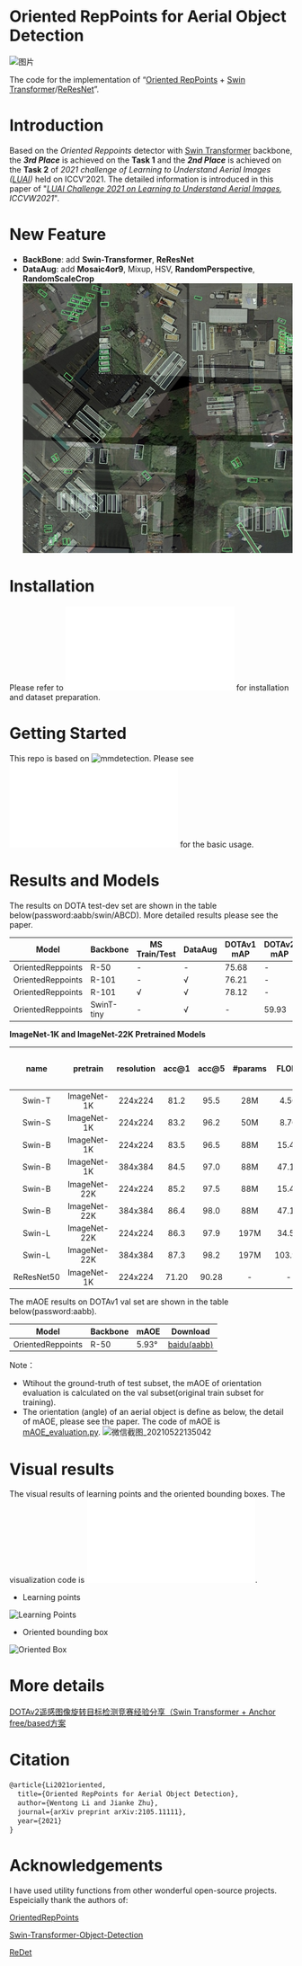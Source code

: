 # Oriented RepPoints for Aerial Object Detection
![图片](https://user-images.githubusercontent.com/32033843/119212550-b44da380-baeb-11eb-9de2-61ce0d812131.png)

The code for the implementation of “[Oriented RepPoints](https://arxiv.org/abs/2105.11111) + [Swin Transformer](https://arxiv.org/pdf/2103.14030.pdf)/[ReResNet](https://arxiv.org/pdf/2103.07733.pdf)”. 

# Introduction  
Based on the _Oriented Reppoints_ detector with [Swin Transformer](https://github.com/SwinTransformer/Swin-Transformer-Object-Detection) backbone, the **_3rd Place_** is achieved on the **Task 1** and the **_2nd Place_** is achieved on the **Task 2** of _2021 challenge of Learning to Understand Aerial Images ([LUAI](https://captain-whu.github.io/LUAI2021/index.html))_ held on ICCV’2021. The detailed information is introduced in this paper of "_[LUAI Challenge 2021 on Learning to Understand Aerial Images](https://arxiv.org/abs/2108.13246v1), ICCVW2021_".


# New Feature
- **BackBone**: add **Swin-Transformer**, **ReResNet**
- **DataAug**: add **Mosaic4or9**, Mixup, HSV, **RandomPerspective**, **RandomScaleCrop**
![DataAug out](docs/DataAug.jpeg)


# Installation
Please refer to ![install.md](docs/install.md) for installation and dataset preparation.


# Getting Started 
This repo is based on ![mmdetection](https://github.com/open-mmlab/mmdetection). Please see ![GetStart.md](docs/GetStart.md) for the basic usage.


# Results and Models
The results on DOTA test-dev set are shown in the table below(password:aabb/swin/ABCD). More detailed results please see the paper.

  Model| Backbone  | MS Train/Test | DataAug | DOTAv1 mAP | DOTAv2 mAP| Download
 ----  | ----- | ------  | ------| ------ | ------ | ------ |
 OrientedReppoints| R-50| - | -| 75.68 | - |[baidu(aabb)](https://pan.baidu.com/s/1fCgmpd3MWoCbI80wYwtV2w)
 OrientedReppoints| R-101| - | √| 76.21 | - |[baidu(aabb)](https://pan.baidu.com/s/1WN2QKMR6vrTzrJGCcukt8A)
 OrientedReppoints| R-101| √ | √ | 78.12| - |[baidu(aabb)](https://pan.baidu.com/s/1Rv2ujQEt56R9nw-QjJlMIg)
 OrientedReppoints| SwinT-tiny| - | √ | - | 59.93 | [baidu(aabb)](https://pan.baidu.com/s/10Q9XHs9wPk0W6NbTAiO8UA)

**ImageNet-1K and ImageNet-22K Pretrained Models**

| name | pretrain | resolution |acc@1 | acc@5 | #params | FLOPs | FPS| 22K model | 1K model | Need to turn read version
| :---: | :---: | :---: | :---: | :---: | :---: | :---: | :---: |:---: |:---: |:---: |
| Swin-T | ImageNet-1K | 224x224 | 81.2 | 95.5 | 28M | 4.5G | 755 | - | [github](https://github.com/SwinTransformer/storage/releases/download/v1.0.0/swin_tiny_patch4_window7_224.pth)/[baidu(swin)](https://pan.baidu.com/s/156nWJy4Q28rDlrX-rRbI3w)/[config](https://github.com/microsoft/Swin-Transformer/blob/main/configs/swin_tiny_patch4_window7_224.yaml) | [✔](tools/TorchModel_Save3toSave2.py) |
| Swin-S | ImageNet-1K | 224x224 | 83.2 | 96.2 | 50M | 8.7G | 437 | - | [github](https://github.com/SwinTransformer/storage/releases/download/v1.0.0/swin_small_patch4_window7_224.pth)/[baidu(swin)](https://pan.baidu.com/s/1KFjpj3Efey3LmtE1QqPeQg)/[config](https://github.com/microsoft/Swin-Transformer/blob/main/configs/swin_small_patch4_window7_224.yaml) | [✔](tools/TorchModel_Save3toSave2.py) |
| Swin-B | ImageNet-1K | 224x224 | 83.5 | 96.5 | 88M | 15.4G | 278  | - | [github](https://github.com/SwinTransformer/storage/releases/download/v1.0.0/swin_base_patch4_window7_224.pth)/[baidu(swin)](https://pan.baidu.com/s/16bqCTEc70nC_isSsgBSaqQ)/[config](https://github.com/microsoft/Swin-Transformer/blob/main/configs/swin_base_patch4_window7_224.yaml) | [✔](tools/TorchModel_Save3toSave2.py) |
| Swin-B | ImageNet-1K | 384x384 | 84.5 | 97.0 | 88M | 47.1G | 85 | - | [github](https://github.com/SwinTransformer/storage/releases/download/v1.0.0/swin_base_patch4_window12_384.pth)/[baidu(swin)](https://pan.baidu.com/s/1xT1cu740-ejW7htUdVLnmw)/[test-config](https://github.com/microsoft/Swin-Transformer/blob/main/configs/swin_base_patch4_window12_384.yaml) | [✔](tools/TorchModel_Save3toSave2.py) |
| Swin-B | ImageNet-22K | 224x224 | 85.2 | 97.5 | 88M | 15.4G | 278 | [github](https://github.com/SwinTransformer/storage/releases/download/v1.0.0/swin_base_patch4_window7_224_22k.pth)/[baidu(swin)](https://pan.baidu.com/s/1y1Ec3UlrKSI8IMtEs-oBXA) | [github](https://github.com/SwinTransformer/storage/releases/download/v1.0.0/swin_base_patch4_window7_224_22kto1k.pth)/[baidu(swin)](https://pan.baidu.com/s/1n_wNkcbRxVXit8r_KrfAVg)/[test-config](https://github.com/microsoft/Swin-Transformer/blob/main/configs/swin_base_patch4_window7_224.yaml) | [✔](tools/TorchModel_Save3toSave2.py) |
| Swin-B | ImageNet-22K | 384x384 | 86.4 | 98.0 | 88M | 47.1G | 85 | [github](https://github.com/SwinTransformer/storage/releases/download/v1.0.0/swin_base_patch4_window12_384_22k.pth)/[baidu(swin)](https://pan.baidu.com/s/1vwJxnJcVqcLZAw9HaqiR6g) | [github](https://github.com/SwinTransformer/storage/releases/download/v1.0.0/swin_base_patch4_window12_384_22kto1k.pth)/[baidu(swin)](https://pan.baidu.com/s/1caKTSdoLJYoi4WBcnmWuWg)/[test-config](https://github.com/microsoft/Swin-Transformer/blob/main/configs/swin_base_patch4_window12_384.yaml) | [✔](tools/TorchModel_Save3toSave2.py) |
| Swin-L | ImageNet-22K | 224x224 | 86.3 | 97.9 | 197M | 34.5G | 141 | [github](https://github.com/SwinTransformer/storage/releases/download/v1.0.0/swin_large_patch4_window7_224_22k.pth)/[baidu(swin)](https://pan.baidu.com/s/1pws3rOTFuOebBYP3h6Kx8w) | [github](https://github.com/SwinTransformer/storage/releases/download/v1.0.0/swin_large_patch4_window7_224_22kto1k.pth)/[baidu(swin)](https://pan.baidu.com/s/1NkQApMWUhxBGjk1ne6VqBQ)/[test-config](https://github.com/microsoft/Swin-Transformer/blob/main/configs/swin_large_patch4_window7_224.yaml) | [✔](tools/TorchModel_Save3toSave2.py) |
| Swin-L | ImageNet-22K | 384x384 | 87.3 | 98.2 | 197M | 103.9G | 42 | [github](https://github.com/SwinTransformer/storage/releases/download/v1.0.0/swin_large_patch4_window12_384_22k.pth)/[baidu(swin)](https://pan.baidu.com/s/1sl7o_bJA143OD7UqSLAMoA) | [github](https://github.com/SwinTransformer/storage/releases/download/v1.0.0/swin_large_patch4_window12_384_22kto1k.pth)/[baidu(swin)](https://pan.baidu.com/s/1X0FLHQyPOC6Kmv2CmgxJvA)/[test-config](https://github.com/microsoft/Swin-Transformer/blob/main/configs/swin_large_patch4_window12_384.yaml) | [✔](tools/TorchModel_Save3toSave2.py) |
| ReResNet50 | ImageNet-1K | 224x224| 71.20 | 90.28 | - | - | - | - | [google](https://drive.google.com/file/d/1FshfREfLZaNl5FcaKrH0lxFyZt50Uyu2/view?usp=sharing)/[baidu(ABCD)](https://pan.baidu.com/s/1ENIkUVB_5-QRQhr0Vl-FMw)/[log](https://drive.google.com/file/d/1VLW8YbU1kGpqd4hfvI9UItbCOprzo-v4/view?usp=sharing)| - |

The mAOE results on DOTAv1 val set are shown in the table below(password:aabb).

  Model| Backbone | mAOE | Download
 ----  | ----- | ------  | ------
 OrientedReppoints| R-50| 5.93° |[baidu(aabb)](https://pan.baidu.com/s/1TeHDeuVTKpXd5KdYY51TUA)


 Note：
 * Wtihout the ground-truth of test subset, the mAOE of orientation evaluation is calculated on the val subset(original train subset for training).
 * The orientation (angle) of an aerial object is define as below, the detail of mAOE, please see the paper. The code of mAOE is [mAOE_evaluation.py](DOTA_devkit/mAOE_evaluation.py).
 ![微信截图_20210522135042](https://user-images.githubusercontent.com/32033843/119216186-be2fd080-bb04-11eb-9736-1f82c6666171.png)

 
# Visual results
The visual results of learning points and the oriented bounding boxes. The visualization code is ![show_learning_points_and_boxes.py](tools/parse_results_pkl/show_learning_points_and_boxes.py).

* Learning points

![Learning Points](https://user-images.githubusercontent.com/32033843/119213326-e44b7580-baf0-11eb-93a6-c86fcf80be58.png)

* Oriented bounding box

![Oriented Box](https://user-images.githubusercontent.com/32033843/119213335-edd4dd80-baf0-11eb-86db-459fe2a14735.png)

# More details
[DOTAv2遥感图像旋转目标检测竞赛经验分享（Swin Transformer + Anchor free/based方案](https://zhuanlan.zhihu.com/p/422764914)

# Citation
```shell
@article{Li2021oriented,
  title={Oriented RepPoints for Aerial Object Detection},
  author={Wentong Li and Jianke Zhu},
  journal={arXiv preprint arXiv:2105.11111},
  year={2021}
}
```


#  Acknowledgements
I have used utility functions from other wonderful open-source projects. Espeicially thank the authors of:

[OrientedRepPoints](https://github.com/LiWentomng/OrientedRepPoints)

[Swin-Transformer-Object-Detection](https://github.com/SwinTransformer/Swin-Transformer-Object-Detection)

[ReDet](https://github.com/csuhan/ReDet)

